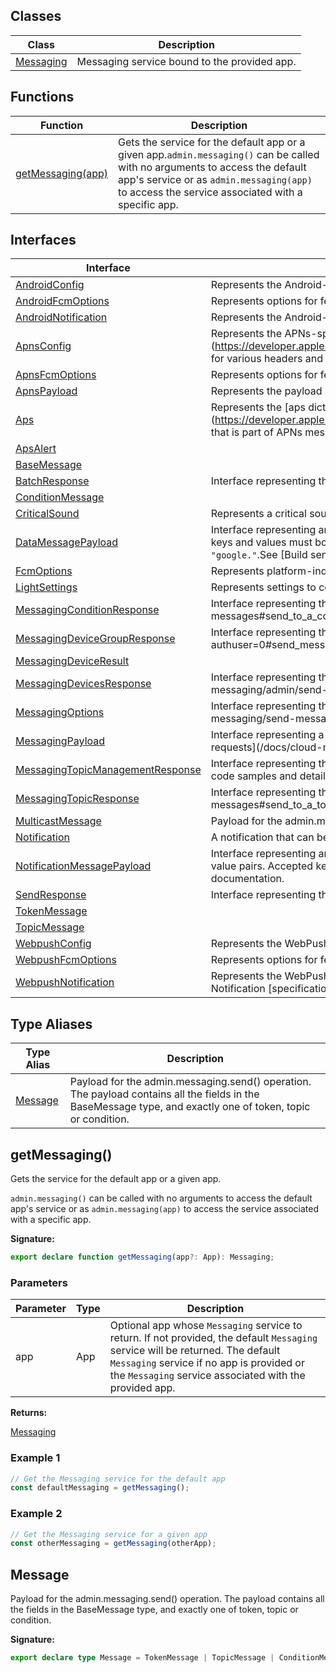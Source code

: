 
## Classes

|  Class | Description |
|  --- | --- |
|  [Messaging](./firebase-admin.messaging.messaging.md#messaging_class) | Messaging service bound to the provided app. |

## Functions

|  Function | Description |
|  --- | --- |
|  [getMessaging(app)](./firebase-admin.messaging.md#getmessaging) | Gets the  service for the default app or a given app.<code>admin.messaging()</code> can be called with no arguments to access the default app's  service or as <code>admin.messaging(app)</code> to access the  service associated with a specific app. |

## Interfaces

|  Interface | Description |
|  --- | --- |
|  [AndroidConfig](./firebase-admin.messaging.androidconfig.md#androidconfig_interface) | Represents the Android-specific options that can be included in an . |
|  [AndroidFcmOptions](./firebase-admin.messaging.androidfcmoptions.md#androidfcmoptions_interface) | Represents options for features provided by the FCM SDK for Android. |
|  [AndroidNotification](./firebase-admin.messaging.androidnotification.md#androidnotification_interface) | Represents the Android-specific notification options that can be included in . |
|  [ApnsConfig](./firebase-admin.messaging.apnsconfig.md#apnsconfig_interface) | Represents the APNs-specific options that can be included in an . Refer to \[Apple documentation\](https://developer.apple.com/library/content/documentation/NetworkingInternet/Conceptual/RemoteNotificationsPG/CommunicatingwithAPNs.html) for various headers and payload fields supported by APNs. |
|  [ApnsFcmOptions](./firebase-admin.messaging.apnsfcmoptions.md#apnsfcmoptions_interface) | Represents options for features provided by the FCM SDK for iOS. |
|  [ApnsPayload](./firebase-admin.messaging.apnspayload.md#apnspayload_interface) | Represents the payload of an APNs message. Mainly consists of the <code>aps</code> dictionary. But may also contain other arbitrary custom keys. |
|  [Aps](./firebase-admin.messaging.aps.md#aps_interface) | Represents the \[aps dictionary\](https://developer.apple.com/library/content/documentation/NetworkingInternet/Conceptual/RemoteNotificationsPG/PayloadKeyReference.html) that is part of APNs messages. |
|  [ApsAlert](./firebase-admin.messaging.apsalert.md#apsalert_interface) |  |
|  [BaseMessage](./firebase-admin.messaging.basemessage.md#basemessage_interface) |  |
|  [BatchResponse](./firebase-admin.messaging.batchresponse.md#batchresponse_interface) | Interface representing the server response from the  and  methods. |
|  [ConditionMessage](./firebase-admin.messaging.conditionmessage.md#conditionmessage_interface) |  |
|  [CriticalSound](./firebase-admin.messaging.criticalsound.md#criticalsound_interface) | Represents a critical sound configuration that can be included in the <code>aps</code> dictionary of an APNs payload. |
|  [DataMessagePayload](./firebase-admin.messaging.datamessagepayload.md#datamessagepayload_interface) | Interface representing an FCM legacy API data message payload. Data messages let developers send up to 4KB of custom key-value pairs. The keys and values must both be strings. Keys can be any custom string, except for the following reserved strings:<!-- -->\* <code>&quot;from&quot;</code> \* Anything starting with <code>&quot;google.&quot;</code>.<!-- -->See \[Build send requests\](/docs/cloud-messaging/send-message) for code samples and detailed documentation. |
|  [FcmOptions](./firebase-admin.messaging.fcmoptions.md#fcmoptions_interface) | Represents platform-independent options for features provided by the FCM SDKs. |
|  [LightSettings](./firebase-admin.messaging.lightsettings.md#lightsettings_interface) | Represents settings to control notification LED that can be included in . |
|  [MessagingConditionResponse](./firebase-admin.messaging.messagingconditionresponse.md#messagingconditionresponse_interface) | Interface representing the server response from the legacy  method.<!-- -->See \[Send to a condition\](/docs/cloud-messaging/admin/send-messages\#send\_to\_a\_condition) for code samples and detailed documentation. |
|  [MessagingDeviceGroupResponse](./firebase-admin.messaging.messagingdevicegroupresponse.md#messagingdevicegroupresponse_interface) | Interface representing the server response from the  method.<!-- -->See \[Send messages to device groups\](/docs/cloud-messaging/send-message?authuser=0\#send\_messages\_to\_device\_groups) for code samples and detailed documentation. |
|  [MessagingDeviceResult](./firebase-admin.messaging.messagingdeviceresult.md#messagingdeviceresult_interface) |  |
|  [MessagingDevicesResponse](./firebase-admin.messaging.messagingdevicesresponse.md#messagingdevicesresponse_interface) | Interface representing the status of a message sent to an individual device via the FCM legacy APIs.<!-- -->See \[Send to individual devices\](/docs/cloud-messaging/admin/send-messages\#send\_to\_individual\_devices) for code samples and detailed documentation. |
|  [MessagingOptions](./firebase-admin.messaging.messagingoptions.md#messagingoptions_interface) | Interface representing the options that can be provided when sending a message via the FCM legacy APIs.<!-- -->See \[Build send requests\](/docs/cloud-messaging/send-message) for code samples and detailed documentation. |
|  [MessagingPayload](./firebase-admin.messaging.messagingpayload.md#messagingpayload_interface) | Interface representing a Firebase Cloud Messaging message payload. One or both of the <code>data</code> and <code>notification</code> keys are required.<!-- -->See \[Build send requests\](/docs/cloud-messaging/send-message) for code samples and detailed documentation. |
|  [MessagingTopicManagementResponse](./firebase-admin.messaging.messagingtopicmanagementresponse.md#messagingtopicmanagementresponse_interface) | Interface representing the server response from the  and  methods.<!-- -->See \[Manage topics from the server\](/docs/cloud-messaging/manage-topics) for code samples and detailed documentation. |
|  [MessagingTopicResponse](./firebase-admin.messaging.messagingtopicresponse.md#messagingtopicresponse_interface) | Interface representing the server response from the legacy  method.<!-- -->See \[Send to a topic\](/docs/cloud-messaging/admin/send-messages\#send\_to\_a\_topic) for code samples and detailed documentation. |
|  [MulticastMessage](./firebase-admin.messaging.multicastmessage.md#multicastmessage_interface) | Payload for the admin.messaing.sendMulticast() method. The payload contains all the fields in the BaseMessage type, and a list of tokens. |
|  [Notification](./firebase-admin.messaging.notification.md#notification_interface) | A notification that can be included in . |
|  [NotificationMessagePayload](./firebase-admin.messaging.notificationmessagepayload.md#notificationmessagepayload_interface) | Interface representing an FCM legacy API notification message payload. Notification messages let developers send up to 4KB of predefined key-value pairs. Accepted keys are outlined below.<!-- -->See \[Build send requests\](/docs/cloud-messaging/send-message) for code samples and detailed documentation. |
|  [SendResponse](./firebase-admin.messaging.sendresponse.md#sendresponse_interface) | Interface representing the status of an individual message that was sent as part of a batch request. |
|  [TokenMessage](./firebase-admin.messaging.tokenmessage.md#tokenmessage_interface) |  |
|  [TopicMessage](./firebase-admin.messaging.topicmessage.md#topicmessage_interface) |  |
|  [WebpushConfig](./firebase-admin.messaging.webpushconfig.md#webpushconfig_interface) | Represents the WebPush protocol options that can be included in an . |
|  [WebpushFcmOptions](./firebase-admin.messaging.webpushfcmoptions.md#webpushfcmoptions_interface) | Represents options for features provided by the FCM SDK for Web (which are not part of the Webpush standard). |
|  [WebpushNotification](./firebase-admin.messaging.webpushnotification.md#webpushnotification_interface) | Represents the WebPush-specific notification options that can be included in . This supports most of the standard options as defined in the Web Notification \[specification\](https://developer.mozilla.org/en-US/docs/Web/API/notification/Notification). |

## Type Aliases

|  Type Alias | Description |
|  --- | --- |
|  [Message](./firebase-admin.messaging.md#message) | Payload for the admin.messaging.send() operation. The payload contains all the fields in the BaseMessage type, and exactly one of token, topic or condition. |

## getMessaging()

Gets the  service for the default app or a given app.

`admin.messaging()` can be called with no arguments to access the default app's  service or as `admin.messaging(app)` to access the  service associated with a specific app.

<b>Signature:</b>

```typescript
export declare function getMessaging(app?: App): Messaging;
```

### Parameters

|  Parameter | Type | Description |
|  --- | --- | --- |
|  app | App | Optional app whose <code>Messaging</code> service to return. If not provided, the default <code>Messaging</code> service will be returned. The default <code>Messaging</code> service if no app is provided or the <code>Messaging</code> service associated with the provided app. |

<b>Returns:</b>

[Messaging](./firebase-admin.messaging.messaging.md#messaging_class)

### Example 1


```javascript
// Get the Messaging service for the default app
const defaultMessaging = getMessaging();

```

### Example 2


```javascript
// Get the Messaging service for a given app
const otherMessaging = getMessaging(otherApp);

```

## Message

Payload for the admin.messaging.send() operation. The payload contains all the fields in the BaseMessage type, and exactly one of token, topic or condition.

<b>Signature:</b>

```typescript
export declare type Message = TokenMessage | TopicMessage | ConditionMessage;
```
